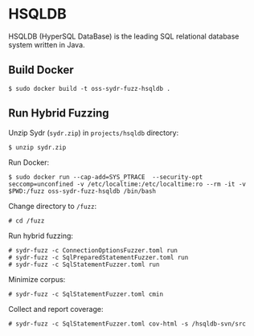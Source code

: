 # HSQLDB

HSQLDB (HyperSQL DataBase) is the leading SQL relational database system written in Java. 

## Build Docker

    $ sudo docker build -t oss-sydr-fuzz-hsqldb .

## Run Hybrid Fuzzing

Unzip Sydr (`sydr.zip`) in `projects/hsqldb` directory:

    $ unzip sydr.zip

Run Docker:

    $ sudo docker run --cap-add=SYS_PTRACE  --security-opt seccomp=unconfined -v /etc/localtime:/etc/localtime:ro --rm -it -v $PWD:/fuzz oss-sydr-fuzz-hsqldb /bin/bash

Change directory to `/fuzz`:

    # cd /fuzz

Run hybrid fuzzing:

    # sydr-fuzz -c ConnectionOptionsFuzzer.toml run
    # sydr-fuzz -c SqlPreparedStatementFuzzer.toml run
    # sydr-fuzz -c SqlStatementFuzzer.toml run

Minimize corpus:

    # sydr-fuzz -c SqlStatementFuzzer.toml cmin

Collect and report coverage:

    # sydr-fuzz -c SqlStatementFuzzer.toml cov-html -s /hsqldb-svn/src
